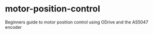 # motor-position-control
Beginners guide to motor position control using ODrive and the AS5047 encoder
